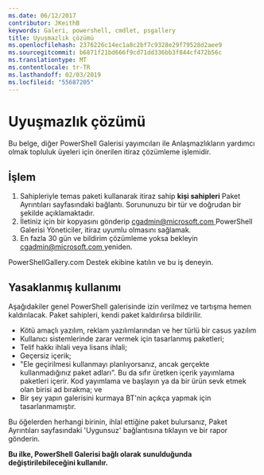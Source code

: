 ```yaml
---
ms.date: 06/12/2017
contributor: JKeithB
keywords: Galeri, powershell, cmdlet, psgallery
title: Uyuşmazlık çözümü
ms.openlocfilehash: 2376226c14ec1a8c2bf7c9328e29f79528d2aee9
ms.sourcegitcommit: b6871f21bd666f9cd71dd336bb3f844cf472b56c
ms.translationtype: MT
ms.contentlocale: tr-TR
ms.lasthandoff: 02/03/2019
ms.locfileid: "55687205"
---
```

# <a name="dispute-resolution"></a>Uyuşmazlık çözümü

Bu belge, diğer PowerShell Galerisi yayımcıları ile Anlaşmazlıkların yardımcı olmak topluluk üyeleri için önerilen itiraz çözümleme işlemidir.

## <a name="process"></a>İşlem

1. Sahipleriyle temas paketi kullanarak itiraz sahip **kişi sahipleri** Paket Ayrıntıları sayfasındaki bağlantı.
   Sorununuzu bir tür ve doğrudan bir şekilde açıklamaktadır.
2. İletiniz için bir kopyasını gönderip [ cgadmin@microsoft.com ](mailto:cgadmin@microsoft.com) PowerShell Galerisi Yöneticiler, itiraz uyumlu olmasını sağlamak.
3. En fazla 30 gün ve bildirim çözümleme yoksa bekleyin [ cgadmin@microsoft.com ](mailto:cgadmin@microsoft.com) yeniden.

PowerShellGallery.com Destek ekibine katılın ve bu iş deneyin.

## <a name="prohibited-use"></a>Yasaklanmış kullanımı

Aşağıdakiler genel PowerShell galerisinde izin verilmez ve tartışma hemen kaldırılacak.  Paket sahipleri, kendi paket kaldırılırsa bildirilir.

- Kötü amaçlı yazılım, reklam yazılımlarından ve her türlü bir casus yazılım
- Kullanıcı sistemlerinde zarar vermek için tasarlanmış paketleri;
- Telif hakkı ihlali veya lisans ihlali;
- Geçersiz içerik;
- "Ele geçirilmesi kullanmayı planlıyorsanız, ancak gerçekte kullanmadığınız paket adları". Bu da sıfır üretken içerik yayımlama paketleri içerir.
  Kod yayımlama ve başlayın ya da bir ürün sevk etmek olan birisi ad bırakma; ve
- Bir şey yapın galerisini kurmaya BT'nin açıkça yapmak için tasarlanmamıştır.

Bu öğelerden herhangi birinin, ihlal ettiğine paket bulursanız, Paket Ayrıntıları sayfasındaki 'Uygunsuz' bağlantısına tıklayın ve bir rapor gönderin.

**Bu ilke, PowerShell Galerisi bağlı olarak sunulduğunda değiştirilebileceğini kullanılır.**
